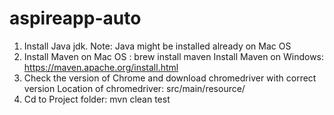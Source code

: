 # aspireapp-auto
1. Install Java jdk. Note: Java might be installed already on Mac OS
2. Install Maven on Mac OS : brew install maven
Install Maven on Windows: https://maven.apache.org/install.html
3. Check the version of Chrome and download chromedriver with correct version
Location of chromedriver: src/main/resource/
4. Cd to Project folder: mvn clean test